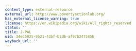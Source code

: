 ```yaml
---
content_type: external-resource
external_url: http://www.povertyactionlab.org/
has_external_license_warning: true
license: https://en.wikipedia.org/wiki/All_rights_reserved
status: ''
title: J-PAL
uid: 34ec5925-9b21-43bf-b2db-af97b247585b
wayback_url: ''
---
```


